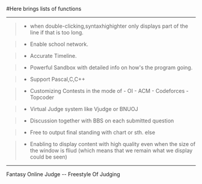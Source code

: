 #Here brings lists of functions

***

>* when double-clicking,syntaxhighighter only displays part of the line if that is too long.

>* Enable school network.

>* Accurate Timeline.

>* Powerful Sandbox with detailed info on how's the program going.

>* Support Pascal,C,C++

>* Customizing Contests in the mode of 
	- OI
	- ACM
	- Codeforces
	- Topcoder
	
>* Virtual Judge system like Vjudge or BNUOJ

>* Discussion together with BBS on each submitted question

>* Free to output final standing with chart or sth. else

>* Enabling to display content with high quality even when the size of the window is fliud
(which means that we remain what we display could be seen)

***

Fantasy Online Judge -- Freestyle Of Judging